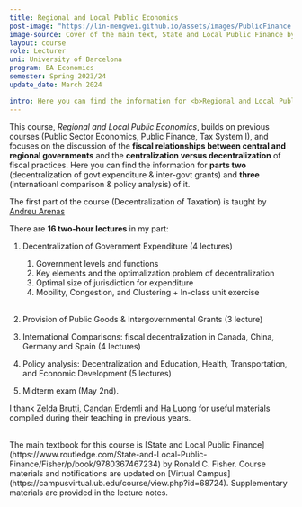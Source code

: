 ```yaml
---
title: Regional and Local Public Economics
post-image: "https://lin-mengwei.github.io/assets/images/PublicFinance.png"
image-source: Cover of the main text, State and Local Public Finance by Ronald Fisher. 
layout: course
role: Lecturer
uni: University of Barcelona
program: BA Economics 
semester: Spring 2023/24
update_date: March 2024

intro: Here you can find the information for <b>Regional and Local Public Economics</b> taught in Spring semester, 2023/24. This is a <b>third-year compulsory course</b> for undergraduate Economics majors at the University of Barcelona.
---
```



This course, *Regional and Local Public Economics*, builds on previous courses (Public Sector Economics, Public Finance, Tax System I), and focuses on the discussion of the <b>fiscal relationships between central and regional governments</b> and the <b>centralization versus decentralization</b> of fiscal practices. Here you can find the information for <b>parts two</b> (decentralization of govt expenditure & inter-govt grants) and <b>three</b> (internatioanl comparison & policy analysis) of it. 

The first part of the course (Decentralization of Taxation) is taught by [Andreu Arenas](https://sites.google.com/site/andreuarenasweb/home)

There are **16 two-hour lectures** in my part:

1. Decentralization of Government Expenditure (4 lectures) <br>
	1. Government levels and functions <br>
	2. Key elements and the optimalization problem of decentralization <br>
	3. Optimal size of jurisdiction for expenditure <br>
	4. Mobility, Congestion, and Clustering + In-class unit exercise
<br><br>

2. Provision of Public Goods & Intergovernmental Grants (3 lecture)

3. International Comparisons: fiscal decentralization in Canada, China, Germany and Spain (4 lectures)

4. Policy analysis: Decentralization and Education, Health, Transportation, and Economic Development (5 lectures)

5. Midterm exam (May 2nd).

I thank [Zelda Brutti](https://sites.google.com/site/zeldabrutti/), [Candan Erdemli](https://candanerdemli.com/) and [Ha Luong](https://haluong.weebly.com/) for useful materials compiled during their teaching in previous years.


<br>
The main textbook for this course is [State and Local Public Finance](https://www.routledge.com/State-and-Local-Public-Finance/Fisher/p/book/9780367467234) by Ronald C. Fisher. Course materials and notifications are updated on [Virtual Campus](https://campusvirtual.ub.edu/course/view.php?id=68724). Supplementary materials are provided in the lecture notes.

